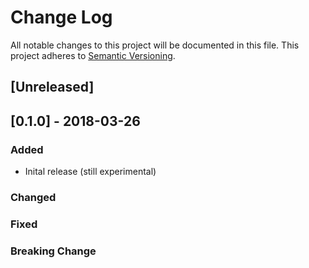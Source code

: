 # Change Log
All notable changes to this project will be documented in this file.
This project adheres to [Semantic Versioning](http://semver.org/).

## [Unreleased]

## [0.1.0] - 2018-03-26
### Added
- Inital release (still experimental)

### Changed

### Fixed

### Breaking Change
